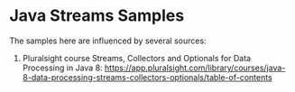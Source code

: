 # Java Streams Samples

The samples here are influenced by several sources:

1. Pluralsight course Streams, Collectors and Optionals for Data Processing in Java 8: https://app.pluralsight.com/library/courses/java-8-data-processing-streams-collectors-optionals/table-of-contents

